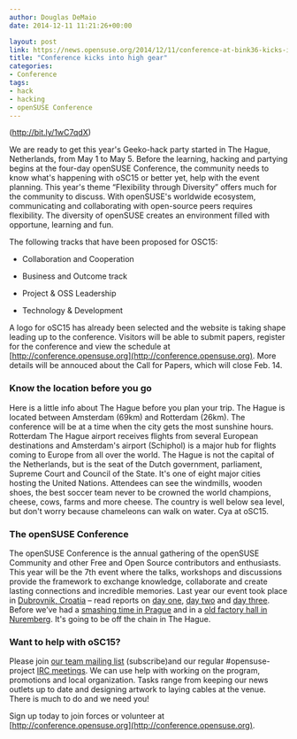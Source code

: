 ```yaml
---
author: Douglas DeMaio
date: 2014-12-11 11:21:26+00:00

layout: post
link: https://news.opensuse.org/2014/12/11/conference-at-bink36-kicks-into-high-gear/
title: "Conference kicks into high gear"
categories:
- Conference
tags:
- hack
- hacking
- openSUSE Conference
---
```

(http://bit.ly/1wC7qdX)

We are ready to get this year's Geeko-hack party started in The Hague, Netherlands, from May 1 to May 5.
Before the learning, hacking and partying begins at the four-day openSUSE Conference, the community needs to know what's happening with oSC15 or better yet, help with the event planning.
This year's theme “Flexibility through Diversity” offers much for the community to discuss. With openSUSE's worldwide ecosystem, communicating and collaborating with open-source peers requires flexibility. The diversity of openSUSE creates an environment filled with opportune, learning and fun.

The following tracks that have been proposed for OSC15:



	
  * Collaboration and Cooperation

	
  * Business and Outcome track

	
  * Project & OSS Leadership

	
  * Technology & Development


A logo for oSC15 has already been selected and the website is taking shape leading up to the conference. Visitors will be able to submit papers, register for the conference and view the schedule at [http://conference.opensuse.org](http://conference.opensuse.org).
More details will be annouced about the Call for Papers, which will close Feb. 14.


### **Know the location before you go**


Here is a little info about The Hague before you plan your trip. The Hague is located between Amsterdam (69km) and Rotterdam (26km). The conference will be at a time when the city gets the most sunshine hours. Rotterdam The Hague airport receives flights from several European destinations and Amsterdam's airport (Schiphol) is a major hub for flights coming to Europe from all over the world. The Hague is not the capital of the Netherlands, but is the seat of the Dutch government, parliament, Supreme Court and Council of the State. It's one of eight major cities hosting the United Nations. Attendees can see the windmills, wooden shoes, the best soccer team never to be crowned the world champions, cheese, cows, farms and more cheese. The country is well below sea level, but don't worry because chameleons can walk on water. Cya at oSC15.


### **The openSUSE Conference**


The openSUSE Conference is the annual gathering of the openSUSE Community and other Free and Open Source contributors and enthusiasts. This year will be the 7th event where the talks, workshops and discussions provide the framework to exchange knowledge, collaborate and create lasting connections and incredible memories. Last year our event took place in [Dubrovnik, Croatia](https://news.opensuse.org/2014/01/09/opensuse-conference-2014-takes-place-april-24th-28th-in-dubrovnik-croatia) – read reports on [day one](https://news.opensuse.org/2013/07/20/opensuse-conference-2013-the-conference-begins/), [day two](https://news.opensuse.org/2013/07/21/opensuse-conference-2013-2nd-day/) and [day three](https://news.opensuse.org/2013/07/22/opensuse-conference-2013-3rd-day/). Before we’ve had a [smashing time in Prague](https://news.opensuse.org/2013/01/21/the-opensuse-conference-a-few-months-later/) and in a [old factory hall in Nuremberg](https://news.opensuse.org/2011/09/15/opensuse-conference-fun/). It's going to be off the chain in The Hague.


### **Want to help with oSC15?**


Please join [our team mailing list](http://lists.opensuse.org/opensuse-conference/) (subscribe)and our regular #opensuse-project [IRC meetings](irc://#opensuse-conference@freenode.net). We can use help with working on the program, promotions and local organization. Tasks range from keeping our news outlets up to date and designing artwork to laying cables at the venue. There is much to do and we need you!

Sign up today to join forces or volunteer at [http://conference.opensuse.org](http://conference.opensuse.org).		
